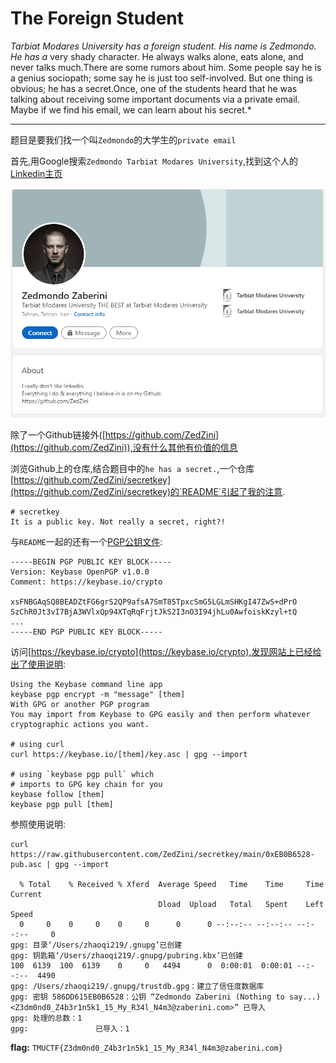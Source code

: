 # The Foreign Student

*Tarbiat Modares University has a foreign student. His name is Zedmondo. He has a* very shady character. He always walks alone, eats alone, and never talks much.There are some rumors about him. Some people say he is a genius sociopath; some say he is just too self-involved. But one thing is obvious; he has a secret.Once, one of the students heard that he was talking about receiving some important documents via a private email. Maybe if we find his email, we can learn about his secret.*

---

题目是要我们找一个叫`Zedmondo`的大学生的`private email`

首先,用Google搜索`Zedmondo Tarbiat Modares University`,找到这个人的[Linkedin主页](https://ir.linkedin.com/in/zedmondo-zaberini-203b33206)

<img src="assets/linkedin.png" alt="Zedmondo 领英" style="zoom:80%;" />

除了一个Github链接外([https://github.com/ZedZini](https://github.com/ZedZini)),没有什么其他有价值的信息

浏览Github上的仓库,结合题目中的`he has a secret.`,一个仓库[https://github.com/ZedZini/secretkey](https://github.com/ZedZini/secretkey)的`README`引起了我的注意.

```
# secretkey
It is a public key. Not really a secret, right?!
```
与`README`一起的还有一个[PGP公钥文件](https://github.com/ZedZini/secretkey/blob/main/0xEB0B6528-pub.asc):
```
-----BEGIN PGP PUBLIC KEY BLOCK-----
Version: Keybase OpenPGP v1.0.0
Comment: https://keybase.io/crypto

xsFNBGAqSQ8BEADZtFG6grS2QP9afsA7SmT85TpxcSmG5LGLmSHKgI47ZwS+dPrO
SzChR0Jt3vI7BjA3WVlxQp94XTqRqFrjtJkS2I3nO3I94jhLu0AwfoiskKzyl+tQ
...
-----END PGP PUBLIC KEY BLOCK-----
```

访问[https://keybase.io/crypto](https://keybase.io/crypto),发现网站上已经给出了使用说明:

```shell
Using the Keybase command line app
keybase pgp encrypt -m "message" [them]
With GPG or another PGP program
You may import from Keybase to GPG easily and then perform whatever cryptographic actions you want.

# using curl
curl https://keybase.io/[them]/key.asc | gpg --import

# using `keybase pgp pull` which
# imports to GPG key chain for you
keybase follow [them]
keybase pgp pull [them]
```

参照使用说明:

```shell
curl https://raw.githubusercontent.com/ZedZini/secretkey/main/0xEB0B6528-pub.asc | gpg --import

  % Total    % Received % Xferd  Average Speed   Time    Time     Time  Current
                                 Dload  Upload   Total   Spent    Left  Speed
  0     0    0     0    0     0      0      0 --:--:-- --:--:-- --:--:--     0  
gpg: 目录‘/Users/zhaoqi219/.gnupg’已创建
gpg: 钥匙箱‘/Users/zhaoqi219/.gnupg/pubring.kbx’已创建
100  6139  100  6139    0     0   4494      0  0:00:01  0:00:01 --:--:--  4490
gpg: /Users/zhaoqi219/.gnupg/trustdb.gpg：建立了信任度数据库
gpg: 密钥 586DD615EB0B6528：公钥 “Zedmondo Zaberini (Nothing to say...) <Z3dm0nd0_Z4b3r1n5k1_15_My_R34l_N4m3@zaberini.com>” 已导入
gpg: 处理的总数：1
gpg:               已导入：1
```

**flag:** `TMUCTF{Z3dm0nd0_Z4b3r1n5k1_15_My_R34l_N4m3@zaberini.com}`

